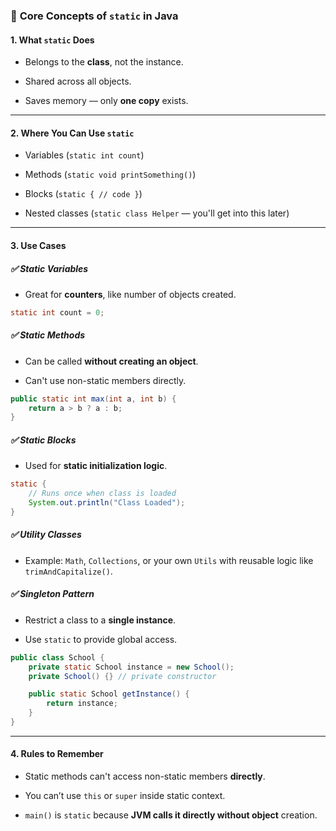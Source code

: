 
### 🔑 **Core Concepts of `static` in Java**

#### 1. **What `static` Does**

- Belongs to the **class**, not the instance.
    
- Shared across all objects.
    
- Saves memory — only **one copy** exists.
    

---

#### 2. **Where You Can Use `static`**

- Variables (`static int count`)
    
- Methods (`static void printSomething()`)
    
- Blocks (`static { // code }`)
    
- Nested classes (`static class Helper` — you'll get into this later)
    

---

#### 3. **Use Cases**

##### ✅ Static Variables

- Great for **counters**, like number of objects created.
    

```java
static int count = 0;
```

##### ✅ Static Methods

- Can be called **without creating an object**.
    
- Can't use non-static members directly.
    

```java
public static int max(int a, int b) {
    return a > b ? a : b;
}
```

##### ✅ Static Blocks

- Used for **static initialization logic**.
    

```java
static {
    // Runs once when class is loaded
    System.out.println("Class Loaded");
}
```

##### ✅ Utility Classes

- Example: `Math`, `Collections`, or your own `Utils` with reusable logic like `trimAndCapitalize()`.
    

##### ✅ Singleton Pattern

- Restrict a class to a **single instance**.
    
- Use `static` to provide global access.
    

```java
public class School {
    private static School instance = new School();
    private School() {} // private constructor

    public static School getInstance() {
        return instance;
    }
}
```

---

#### 4. **Rules to Remember**

- Static methods can't access non-static members **directly**.
    
- You can’t use `this` or `super` inside static context.
    
- `main()` is `static` because **JVM calls it directly without object** creation.
    